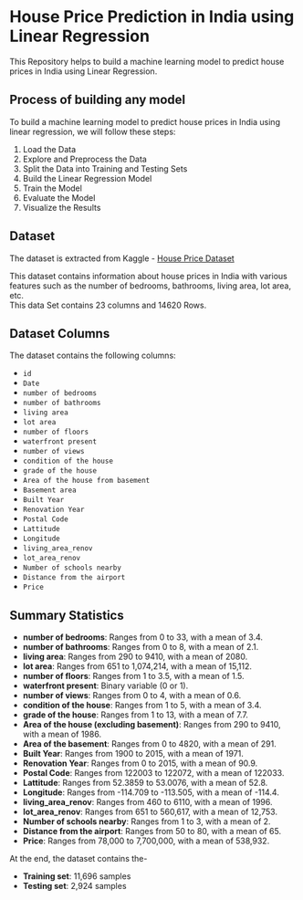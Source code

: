 # House Price Prediction in India using Linear Regression
This Repository helps to build a machine learning model to predict house prices in India using Linear Regression.

## Process of building any model

To build a machine learning model to predict house prices in India using linear regression, we will follow these steps:
<ol>
<li>Load the Data</li>
<li>Explore and Preprocess the Data</li>
<li>Split the Data into Training and Testing Sets</li>
<li>Build the Linear Regression Model</li>
<li>Train the Model</li>
<li>Evaluate the Model</li>
<li>Visualize the Results</li></ol>

## Dataset
The dataset is extracted from Kaggle - <a href="https://www.kaggle.com/datasets/mohamedafsal007/house-price-dataset-of-india?resource=download">House Price Dataset</a>

This dataset contains information about house prices in India with various features such as the number of bedrooms, bathrooms, living area, lot area, etc.<br>
This data Set contains 23 columns and 14620 Rows.

## Dataset Columns

The dataset contains the following columns:

- `id`
- `Date`
- `number of bedrooms`
- `number of bathrooms`
- `living area`
- `lot area`
- `number of floors`
- `waterfront present`
- `number of views`
- `condition of the house`
- `grade of the house`
- `Area of the house from basement`
- `Basement area`
- `Built Year`
- `Renovation Year`
- `Postal Code`
- `Lattitude`
- `Longitude`
- `living_area_renov`
- `lot_area_renov`
- `Number of schools nearby`
- `Distance from the airport`
- `Price`


## Summary Statistics

- **number of bedrooms**: Ranges from 0 to 33, with a mean of 3.4.
- **number of bathrooms**: Ranges from 0 to 8, with a mean of 2.1.
- **living area**: Ranges from 290 to 9410, with a mean of 2080.
- **lot area**: Ranges from 651 to 1,074,214, with a mean of 15,112.
- **number of floors**: Ranges from 1 to 3.5, with a mean of 1.5.
- **waterfront present**: Binary variable (0 or 1).
- **number of views**: Ranges from 0 to 4, with a mean of 0.6.
- **condition of the house**: Ranges from 1 to 5, with a mean of 3.4.
- **grade of the house**: Ranges from 1 to 13, with a mean of 7.7.
- **Area of the house (excluding basement)**: Ranges from 290 to 9410, with a mean of 1986.
- **Area of the basement**: Ranges from 0 to 4820, with a mean of 291.
- **Built Year**: Ranges from 1900 to 2015, with a mean of 1971.
- **Renovation Year**: Ranges from 0 to 2015, with a mean of 90.9.
- **Postal Code**: Ranges from 122003 to 122072, with a mean of 122033.
- **Lattitude**: Ranges from 52.3859 to 53.0076, with a mean of 52.8.
- **Longitude**: Ranges from -114.709 to -113.505, with a mean of -114.4.
- **living_area_renov**: Ranges from 460 to 6110, with a mean of 1996.
- **lot_area_renov**: Ranges from 651 to 560,617, with a mean of 12,753.
- **Number of schools nearby**: Ranges from 1 to 3, with a mean of 2.
- **Distance from the airport**: Ranges from 50 to 80, with a mean of 65.
- **Price**: Ranges from 78,000 to 7,700,000, with a mean of 538,932.

At the end, the dataset contains the-
- **Training set**: 11,696 samples
- **Testing set**: 2,924 samples


